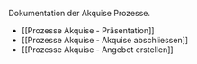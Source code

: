 Dokumentation der Akquise Prozesse.

* [[Prozesse Akquise - Präsentation]]
* [[Prozesse Akquise - Akquise abschliessen]]
* [[Prozesse Akquise - Angebot erstellen]]